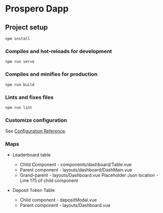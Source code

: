 # Prospero Dapp

## Project setup

```
npm install
```

### Compiles and hot-reloads for development

```
npm run serve
```

### Compiles and minifies for production

```
npm run build
```

### Lints and fixes files

```
npm run lint
```

### Customize configuration

See [Configuration Reference](https://cli.vuejs.org/config/).

### Maps

-  Leaderboard table

   -  Child Component - components/dashboard/Table.vue
   -  Parent component - layouts/dashboard/DashMain.vue
   -  Grand-parent - layouts/Dashboard.vue
      Placeholder Json location - Line 175 of child component

-  Deposit Token Table
   -  Child component - depositModal.vue
   -  Parent component - layouts/Dashboard.vue
